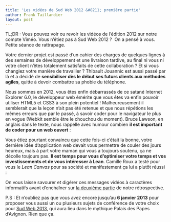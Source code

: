 ```yaml
---
title: 'Les vidéos de Sud Web 2012 &#8211; première partie'
author: Frank Taillandier
layout: post
---
```


TL;DR : Vous pouvez voir ou revoir les vidéos de l&rsquo;édition 2012 sur notre compte Viméo.
Vous n&rsquo;étiez pas à Sud Web 2012 ?  On a pensé à vous. Petite séance de rattrapage.

Votre dernier projet est passé d&rsquo;un cahier des charges de quelques lignes à des semaines de développement et une livraison tardive, au final ni vous ni votre client n&rsquo;êtes totalement satisfaits de cette collaboration ? Et si vous changiez votre manière de travailler ? Thibault Jouannic est aussi passé par là et a décidé de **sensibiliser dès le début ses futurs clients aux méthodes agiles**, quitte à devoir combattre sa phobie du téléphone.

Nous sommes en 2012, vous êtes enfin débarrassés de ce satané Internet Explorer 6.0, le développeur web émérite que vous êtes va enfin pouvoir utiliser HTML5 et CSS3 à son plein potentiel ! Malheureusement il semblerait que la leçon n&rsquo;ait pas été retenue et que nous répétions les mêmes erreurs que par le passé, à savoir coder pour le navigateur le plus en vogue (Webkit semble être le chouchou du moment). Bruce Lawson, en anglais dans le texte, nous rappelle avec humour combien **il est important de coder pour un web ouvert** :

Vous étiez pourtant convaincu que cette fois-ci c&rsquo;était la bonne, votre dernière idée d&rsquo;application web devait vous permettre de couler des jours heureux, mais à part votre maman qui vous a toujours soutenu, ça ne décolle toujours pas. **Il est temps pour vous d&rsquo;optimiser votre temps et vos investissements et de vous intéresser à Lean**. Camille Roux a testé pour vous le *Lean Canvas* pour sa société et manifestement ça lui a plutôt réussi :

On vous laisse savourer et digérer ces messages vidéos à caractères informatifs avant d&rsquo;enchaîner sur [la deuxième partie][2] de notre rétrospective.

P.S : Et n&rsquo;oubliez pas que vous avez encore jusqu&rsquo;au **6 janvier 2013** pour proposer vous aussi un ou plusieurs sujets de conférence de votre choix pour [Sud Web 2013][3], qui aura lieu dans le mythique Palais des Papes d&rsquo;Avignon. Rien que ça.

 [1]: https://vimeo.com/album/1951235/sort:plays/
 [2]: http://sudweb.fr/blog/2012/les-videos-de-sud-web-2012-deuxieme-partie/ "Les vidéos de Sud Web 2012 : deuxième partie"
 [3]: http://sudweb.fr/2013
